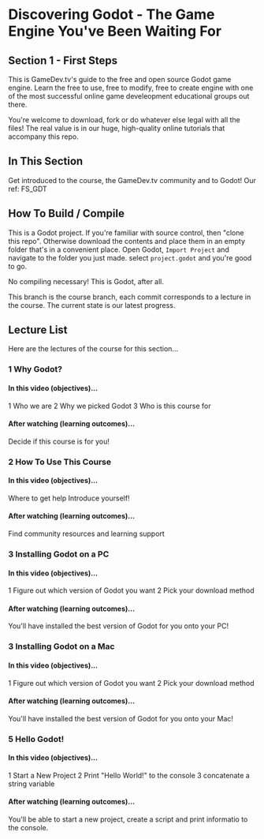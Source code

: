 # Discovering Godot - The Game Engine You've Been Waiting For
## Section 1 - First Steps
This is GameDev.tv's guide to the free and open source Godot game engine.  Learn the free to use, free to modify, free to create engine with one of the most successful online game develeopment educational groups out there.

You're welcome to download, fork or do whatever else legal with all the files! The real value is in our huge, high-quality online tutorials that accompany this repo.

## In This Section
Get introduced to the course, the GameDev.tv community and to Godot!   Our ref: FS_GDT

## How To Build / Compile
This is a Godot project. If you're familiar with source control, then "clone this repo". Otherwise download the contents and place them in an empty folder that's in a convenient place.  Open Godot, ``Import Project`` and navigate to the folder you just made.  select ``project.godot`` and you're good to go.

No compiling necessary!  This is Godot, after all.

This branch is the course branch, each commit corresponds to a lecture in the course. The current state is our latest progress.

## Lecture List
Here are the lectures of the course for this section...

### 1 Why Godot?
#### In this video (objectives)…
1 Who we are
2 Why we picked Godot
3 Who is this course for

#### After watching (learning outcomes)…
Decide if this course is for you!

### 2 How To Use This Course
#### In this video (objectives)…
Where to get help
Introduce yourself!

#### After watching (learning outcomes)…
Find community resources and learning support

### 3 Installing Godot on a PC
#### In this video (objectives)…
1 Figure out which version of Godot you want
2 Pick your download method

#### After watching (learning outcomes)…
You'll have installed the best version of Godot for you onto your PC!

### 3 Installing Godot on a Mac
#### In this video (objectives)…
1 Figure out which version of Godot you want
2 Pick your download method

#### After watching (learning outcomes)…
You'll have installed the best version of Godot for you onto your Mac!

### 5 Hello Godot!
#### In this video (objectives)…
1 Start a New Project
2 Print "Hello World!" to the console
3 concatenate a string variable

#### After watching (learning outcomes)…
You'll be able to start a new project, create a script and print informatio to the console.
